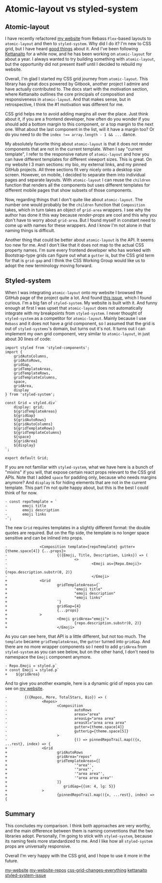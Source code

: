 # Atomic-layout vs styled-system

## Atomic-layout

I have recently refactored [my website](my-website) from Rebass `Flex`-based layouts to `atomic-layout` and then to `styled-system`. Why did I do it? I'm new to CSS grid, but I have heard [good things](css-grid-changes-everything) about it. And I've been following [Kettanaito](kettanaito) for a while now, and he has been working on `atomic-layout` for about a year. I always wanted to try building something with `atomic-layout`, but the opportunity did not present itself until I decided to rebuild my website.

Overall, I'm glad I started my CSS grid journey from `atomic-layout`. This library has great docs powered by Gitbook, another project I admire and have actually contributed to. The docs start with the motivation section, where Kettanaito outlines the core principals of composition and responsiveness in `atomic-layout`. And that makes sense, but in retrospective, I think the #1 motivation was different for me. 

CSS grid helps me to avoid adding margins all over the place. Just think about it, if you are a frontend developer, how often do you wonder if you should add a bottom margin to this component, or a top margin to the next one. What about the last component in the list, will it have a margin too? Or do you need to do the `index !== array.length - 1 && ...` dance.

My absolutely favorite thing about `atomic-layout` is that it does not render components that are not in the current template. When I say "current template", I refer to the responsive nature of `atomic-layout` and how you can have different templates for different viewport sizes. This is great. On my website I 3 main sections: my bio, my external links, and my pinned GitHub projects. All three sections fit very nicely onto a desktop size screen. However, on mobile, I decided to separate them into individual pages and separate layouts. With `atomic-layout` I can reuse the `children` function that renders all the components but uses different templates for different mobile pages that show subsets of those components. 

Now, regarding things that I don't quite like about `atomic-layout`. The number one would probably be the `children` function that `Composition` takes, which in turn takes an object of `grid-area` wrappers. I see why the author has done it this way because *render-props* are cool and this why you don't have to worry about `grid-area`. But I found myself in constant need to come up with names for these wrappers. And I know I'm not alone in that naming things is difficult.

Another thing that could be better about `atomic-layout` is the API. It seems too new for me. And I don't like that it does not map to the actual CSS property names. I'm sure every frontend developer who has worked with Bootstrap-type grids can figure out what a `gutter` is, but the CSS grid term for that is `grid-gap` and I think the CSS Working Group would like us to adopt the new terminology moving forward.

## Styled-system

When I was integrating `atomic-layout` onto my website I browsed the GitHub page of the project quite a lot. And found [this issue](styled-system-issue), which I found curious. I'm a big fan of `styled-system`. My website is built with it. And funny enough at first I was upset that `atomic-layout` does not automatically integrate with my breakpoints from `styled-system`. I never thought of `styled-system` as a competitor for `atomic-layout`. Mainly because I use `Rebass` and it does not have a grid component, so I assumed that the grid is out of `styled-systems`'s domain, but turns out it's not. It turns out I can implement my own grid component, very similar to `atomic-layout`, in just about 30 lines of code:

```
import styled from 'styled-components';
import {
    gridAutoColumns,
    gridAutoRows,
    gridGap,
    gridTemplateAreas,
    gridTemplateRows,
    gridTemplateColumns,
    space,
    gridArea,
    display
} from 'styled-system';

const Grid = styled.div`
    display: grid;
    ${gridTemplateAreas}
    ${gridGap}
    ${gridAutoRows}
    ${gridAutoColumns}
    ${gridTemplateRows}
    ${gridTemplateColumns}
    ${space}
    ${gridArea}
    ${display}
`;

export default Grid;
```

If you are not familiar with `styled-system`, what we have here is a bunch of "mixins" if you will, that expose certain react props relevant to the CSS grid APIs. Note that I added `space` for padding only, because who needs margins anymore? And `display` is for hiding elements that are not in the current template. This part I'm not quite happy about, but this is the best I could think of for now.

```
- const repoTemplate = `
-       emoji title
-       emoji description
-       emoji links
-`;
```

The new `Grid` requires templates in a slightly different format: the double quotes are required. But on the flip side, the template is no longer space sensitive and can be inlined into props. 

```
-               <Composition template={repoTemplate} gutter={theme.space[4]} {...props}>
-                       {({Emoji, Title, Description, Links}) => (
-                               <>
-                                       <Emoji as={Repo.Emoji}>
-                                               {repo.description.substr(0, 2)}
-                                       </Emoji>
+               <Grid
+                       gridTemplateAreas={`
+                               "emoji title"
+                               "emoji description"
+                               "emoji links"
+                       `}
+                       gridGap={4}
+                       {...props}
+               >
+                       <Emoji gridArea="emoji">
+                               {repo.description.substr(0, 2)}
+                       </Emoji>
```

As you can see here, that API is a little different, but not too much. The `template` became `gridTemplateAreas`, the `gutter` turned into `gridGap`. And there are no more wrapper components so I need to add `gridArea` from `styled-system` as you can see below, but on the other hand, I don't need to namespace the `Emoji` component anymore.

```
- Repo.Emoji = styled.p`
+ const Emoji = styled.p`
+    ${gridArea}
```

And to give you another example, here is a dynamic grid of repos you can see on [my website](my-website-repos).

```
-        {({Repos, More, TotalStars, Bio}) => (
-                <Repos>
-                       <Composition
-                               autoRows
-                               areas="area"
-                               areasLg="area area"
-                               areasXl="area area area"
-                               gutter={theme.space[4]}
-                               gutterLg={theme.space[5]}
-                       >
-                               {() => pinnedRepoTrail.map(({x, ...rest}, index) => {
+                <Grid
+                       gridAutoRows
+                       gridArea="repos"
+                       gridTemplateAreas={[
+                               '"area"',
+                               '"area"',
+                               '"area area"',
+                               '"area area area"'
+                       ]}
+                          gridGap={{sm: 4, lg: 5}}
+                >
+                       {pinnedRepoTrail.map(({x, ...rest}, index) => {
```

## Summary

This concludes my comparison. I think both approaches are very worthy, and the main difference between them is naming conventions that the two libraries adopt. Personally, I'm going to stick with `styled-system`, because its naming feels more standardized to me. And I like how all `styled-system` props are universally responsive.

Overall I'm very happy with the CSS grid, and I hope to use it more in the future.


[my-website](https://hermanya.github.io)
[my-website-repos](https://hermanya.github.io/github/)
[css-grid-changes-everything](https://www.youtube.com/watch?v=txZq7Laz7_4)
[kettanaito](https://github.com/kettanaito)
[styled-system-issue](https://github.com/kettanaito/atomic-layout/issues/144)